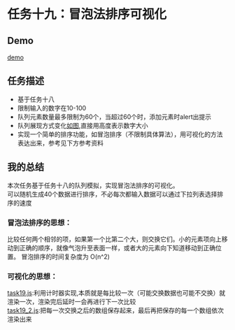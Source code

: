 # 任务十九：冒泡法排序可视化
## Demo
[demo](https://happymia.github.io/ife/task19/index.html)
## 任务描述

* 基于任务十八
* 限制输入的数字在10-100
* 队列元素数量最多限制为60个，当超过60个时，添加元素时alert出提示
* 队列展现方式变化[如图](http://7xrp04.com1.z0.glb.clouddn.com/task_2_19_1.jpg),直接用高度表示数字大小
* 实现一个简单的排序功能，如冒泡排序（不限制具体算法），用可视化的方法表达出来，参考见下方参考资料

## 我的总结
 本次任务基于任务十八的队列模拟，实现冒泡法排序的可视化。<br>
 可以随机生成40个数据进行排序，不必每次都输入数据可以通过下拉列表选择排序的速度<br>
 
### 冒泡法排序的思想：
 比较任何两个相邻的项，如果第一个比第二个大，则交换它们。小的元素项向上移动到正确的顺序，就像气泡升至表面一样，或者大的元素向下知道移动到正确位置。
 冒泡排序的时间复杂度为 O(n^2)
 
### 可视化的思想：
 [task19.js](https://github.com/HappyMia/ife/blob/master/task19/task19.js):利用计时器实现,本质就是每比较一次（可能交换数据也可能不交换）就渲染一次，渲染完后延时一会再进行下一次比较<br>
 [task19_2.js](https://github.com/HappyMia/ife/blob/master/task19/task19_2.js):把每一次交换之后的数组保存起来，最后再把保存的每一个数组依次渲染出来
